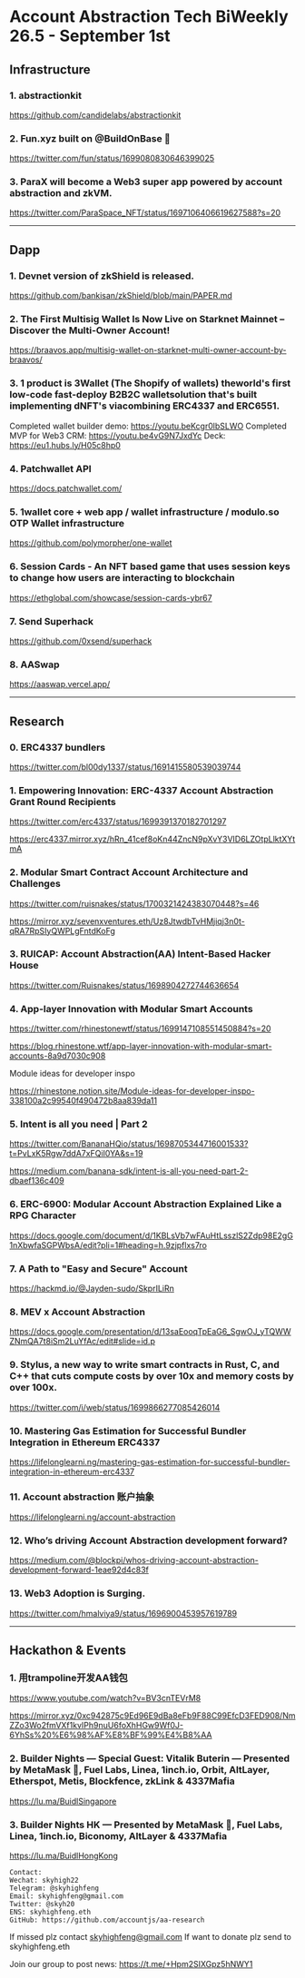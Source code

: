 # Account Abstraction Tech BiWeekly 26.5 - September 1st


## Infrastructure

### 1. abstractionkit

https://github.com/candidelabs/abstractionkit

### 2. Fun.xyz built on @BuildOnBase 🚀

https://twitter.com/fun/status/1699080830646399025


### 3. ParaX will become a Web3 super app powered by account abstraction and zkVM.

https://twitter.com/ParaSpace_NFT/status/1697106406619627588?s=20

---

## Dapp

### 1. Devnet version of zkShield is released.

https://github.com/bankisan/zkShield/blob/main/PAPER.md

### 2. The First Multisig Wallet Is Now Live on Starknet Mainnet – Discover the Multi-Owner Account!

https://braavos.app/multisig-wallet-on-starknet-multi-owner-account-by-braavos/

### 3. 1 product is 3Wallet (The Shopify of wallets) theworld's first low-code fast-deploy B2B2C walletsolution that's built implementing dNFT's viacombining ERC4337 and ERC6551.

Completed wallet builder demo: https://youtu.beKcgr0lbSLWO
Completed MVP for Web3 CRM: https://youtu.be4vG9N7JxdYc
Deck: https://eu1.hubs.ly/H05c8hp0

### 4. Patchwallet API

https://docs.patchwallet.com/

### 5. 1wallet core + web app / wallet infrastructure / modulo.so OTP Wallet infrastructure

https://github.com/polymorpher/one-wallet

### 6. Session Cards - An NFT based game that uses session keys to change how users are interacting to blockchain

https://ethglobal.com/showcase/session-cards-ybr67

### 7. Send Superhack

https://github.com/0xsend/superhack

### 8. AASwap

https://aaswap.vercel.app/

---
## Research

### 0. ERC4337 bundlers

https://twitter.com/bl00dy1337/status/1691415580539039744

### 1. Empowering Innovation: ERC-4337 Account Abstraction Grant Round Recipients

https://twitter.com/erc4337/status/1699391370182701297

https://erc4337.mirror.xyz/hRn_41cef8oKn44ZncN9pXvY3VID6LZOtpLlktXYtmA

### 2. Modular Smart Contract Account Architecture and Challenges

https://twitter.com/ruisnakes/status/1700321424383070448?s=46

https://mirror.xyz/sevenxventures.eth/Uz8JtwdbTvHMjiqj3n0t-qRA7RpSIyQWPLgFntdKoFg

### 3. RUICAP: Account Abstraction(AA) Intent-Based Hacker House 

https://twitter.com/Ruisnakes/status/1698904272744636654

### 4. App-layer Innovation with Modular Smart Accounts

https://twitter.com/rhinestonewtf/status/1699147108551450884?s=20

https://blog.rhinestone.wtf/app-layer-innovation-with-modular-smart-accounts-8a9d7030c908

Module ideas for developer inspo

https://rhinestone.notion.site/Module-ideas-for-developer-inspo-338100a2c99540f490472b8aa839da11

### 5. Intent is all you need | Part 2

https://twitter.com/BananaHQio/status/1698705344716001533?t=PvLxK5Rgw7ddA7xFQiI0YA&s=19

https://medium.com/banana-sdk/intent-is-all-you-need-part-2-dbaef136c409

### 6. ERC-6900: Modular Account Abstraction Explained Like a RPG Character

https://docs.google.com/document/d/1KBLsVb7wFAuHtLsszlS2Zdp98E2gG1nXbwfaSGPWbsA/edit?pli=1#heading=h.9zjpflxs7ro


### 7. A Path to "Easy and Secure" Account

https://hackmd.io/@Jayden-sudo/SkprILiRn

### 8. MEV x Account Abstraction

https://docs.google.com/presentation/d/13saEooqTpEaG6_SgwOJ_yTQWWZNmQA7t8iSm2LuYfAc/edit#slide=id.p

### 9. Stylus, a new way to write smart contracts in Rust, C, and C++ that cuts compute costs by over 10x and memory costs by over 100x.

https://twitter.com/i/web/status/1699866277085426014

### 10. Mastering Gas Estimation for Successful Bundler Integration in Ethereum ERC4337

https://lifelonglearni.ng/mastering-gas-estimation-for-successful-bundler-integration-in-ethereum-erc4337

### 11. Account abstraction 账户抽象

https://lifelonglearni.ng/account-abstraction

### 12. Who’s driving Account Abstraction development forward?

https://medium.com/@blockpi/whos-driving-account-abstraction-development-forward-1eae92d4c83f

### 13. Web3 Adoption is Surging.

https://twitter.com/hmalviya9/status/1696900453957619789

---
## Hackathon & Events

### 1. 用trampoline开发AA钱包

https://www.youtube.com/watch?v=BV3cnTEVrM8

https://mirror.xyz/0xc942875c9Ed96E9dBa8eFb9F88C99EfcD3FED908/NmZZo3Wo2fmVXf1kvIPh9nuU6foXhHGw9Wf0J-6YhSs%20%E6%98%AF%E8%BF%99%E4%B8%AA

### 2. Builder Nights — Special Guest: Vitalik Buterin — Presented by MetaMask 🦊, Fuel Labs, Linea, 1inch.io, Orbit, AltLayer, Etherspot, Metis, Blockfence, zkLink & 4337Mafia

https://lu.ma/BuidlSingapore

### 3. Builder Nights HK — Presented by MetaMask 🦊, Fuel Labs, Linea, 1inch.io, Biconomy, AltLayer & 4337Mafia

https://lu.ma/BuidlHongKong


```
Contact:
Wechat: skyhigh22
Telegram: @skyhighfeng
Email: skyhighfeng@gmail.com
Twitter: @skyh20
ENS: skyhighfeng.eth
GitHub: https://github.com/accountjs/aa-research
```

If missed plz contact skyhighfeng@gmail.com
If want to donate plz send to skyhighfeng.eth

Join our group to post news: https://t.me/+Hpm2SIXGpz5hNWY1